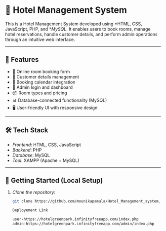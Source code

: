 # 🏨 Hotel Management System

This is a Hotel Management System developed using *HTML, CSS, JavaScript, PHP, and **MySQL*. It enables users to book rooms, manage hotel reservations, handle customer details, and perform admin operations through an intuitive web interface.

---

## 📌 Features

- 🧾 Online room booking form
- 🧍 Customer details management
- 📅 Booking calendar integration
- 🔐 Admin login and dashboard
- 📦 Room types and pricing
- 📊 Database-connected functionality (MySQL)
- 🖥 User-friendly UI with responsive design

---

## 🛠 Tech Stack

- *Frontend*: HTML, CSS, JavaScript
- *Backend*: PHP
- *Database*: MySQL
- *Tool*: XAMPP (Apache + MySQL)

---

## 🚀 Getting Started (Local Setup)

1. *Clone the repository*:
   ```bash
   git clone https://github.com/mounikapamula/Hotel_Management_system.git

   Deployement Link

   user-https://hotelgreenpark.infinityfreeapp.com/index.php
   admin-https://hotelgreenpark.infinityfreeapp.com/admin/index.php   
